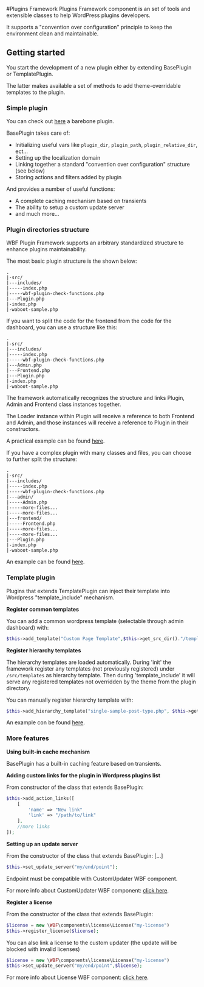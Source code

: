 #Plugins Framework
Plugins Framework component is an set of tools and extensible classes to help WordPress plugins developers.  

It supports a "convention over configuration" principle to keep the environment clean and maintainable.

## Getting started

You start the development of a new plugin either by extending BasePlugin or TemplatePlugin. 

The latter makes available a set of methods to add theme-overridable templates to the plugin.

### Simple plugin

You can check out [here](https://github.com/wagaweb/wbf-sample-plugin) a barebone plugin.

BasePlugin takes care of:

- Initializing useful vars like `plugin_dir`, `plugin_path`, `plugin_relative_dir`, ect...
- Setting up the localization domain
- Linking together a standard "convention over configuration" structure (see below)
- Storing actions and filters added by plugin

And provides a number of useful functions:

- A complete caching mechanism based on transients
- The ability to setup a custom update server
- and much more...

### Plugin directories structure

WBF Plugin Framework supports an arbitrary standardized structure to enhance plugins maintainability.

The most basic plugin structure is the shown below:

```
.
|-src/
|---includes/
|-----index.php
|-----wbf-plugin-check-functions.php
|---Plugin.php
|-index.php
|-waboot-sample.php
```

If you want to split the code for the frontend from the code for the dashboard, you can use a structure like this:

```
.
|-src/
|---includes/
|-----index.php
|-----wbf-plugin-check-functions.php
|---Admin.php
|---Frontend.php
|---Plugin.php
|-index.php
|-waboot-sample.php
```

The framework automatically recognizes the structure and links Plugin, Admin and Frontend class instances together.

The Loader instance within Plugin will receive a reference to both Frontend and Admin, and those instances will receive a reference to Plugin in their constructors.

A practical example can be found [here](https://github.com/wagaweb/wbf-sample-plugin/tree/standard-structure-base).

If you have a complex plugin with many classes and files, you can choose to further split the structure:

```
.
|-src/
|---includes/
|-----index.php
|-----wbf-plugin-check-functions.php
|---admin/
|-----Admin.php
|-----more-files...
|-----more-files...
|---frontend/
|-----Frontend.php
|-----more-files...
|-----more-files...
|---Plugin.php
|-index.php
|-waboot-sample.php
```

An example can be found [here](https://github.com/wagaweb/wbf-sample-plugin/tree/standard-structure-complex).

### Template plugin

Plugins that extends TemplatePlugin can inject their template into Wordpress "template_include" mechanism.

**Register common templates**

You can add a common wordpress template (selectable through admin dashboard) with:

```php
$this->add_template("Custom Page Template",$this->get_src_dir()."/templates/custom-page-template.php");
```

**Register hierarchy templates**

The hierarchy templates are loaded automatically. During 'init' the framework register any templates (not previously registered) under `/src/templates` as hierarchy template.
Then during 'template_include' it will serve any registered templates not overridden by the theme from the plugin directory.

You can manually register hierarchy template with:

```php
$this->add_hierarchy_template("single-sample-post-type.php", $this->get_src_dir()."/custom_hierarchy_templates/single-sample-post-type.php");
```

An example con be found [here](https://github.com/wagaweb/wbf-sample-plugin/tree/template-plugin-standard).

### More features

**Using built-in cache mechanism**

BasePlugin has a built-in caching feature based on transients.



**Adding custom links for the plugin in Wordpress plugins list**

From constructor of the class that extends BasePlugin:

```php
$this->add_action_links([
    [
        'name' => "New link"
        'link' => "/path/to/link"
    ],
    //more links
]);
```

**Setting up an update server**

From the constructor of the class that extends BasePlugin: [...]

```php
$this->set_update_server("my/end/point");
```

Endpoint must be compatible with CustomUpdater WBF component.

For more info about CustomUpdater WBF component: [click here](https://github.com/wagaweb/wbf/tree/master/src/components/customupdater).

**Register a license**

From the constructor of the class that extends BasePlugin:

```php
$license = new \WBF\components\license\License("my-license")
$this->register_license($license);
```

You can also link a license to the custom updater (the update will be blocked with invalid licenses)

```php
$license = new \WBF\components\license\License("my-license")
$this->set_update_server("my/end/point",$license);
```

For more info about License WBF component: [click here](https://github.com/wagaweb/wbf/tree/master/src/components/license).